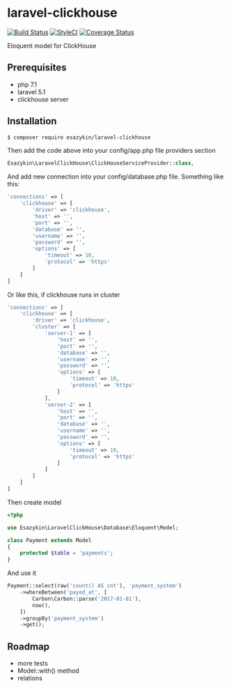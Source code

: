 # laravel-clickhouse
[![Build Status](https://travis-ci.org/esazykin/laravel-clickhouse.svg?branch=master)](https://travis-ci.org/esazykin/laravel-clickhouse)
[![StyleCI](https://styleci.io/repos/112756298/shield?branch=master)](https://styleci.io/repos/112756298)
[![Coverage Status](https://coveralls.io/repos/github/esazykin/laravel-clickhouse/badge.svg)](https://coveralls.io/github/esazykin/laravel-clickhouse)

Eloquent model for ClickHouse

## Prerequisites
- php 7.1
- laravel 5.1
- clickhouse server

## Installation
```sh
$ composer require esazykin/laravel-clickhouse
```

Then add the code above into your config/app.php file providers section
```php
Esazykin\LaravelClickHouse\ClickHouseServiceProvider::class,
```
And add new connection into your config/database.php file. Something like this:
```php
'connections' => [
    'clickhouse' => [
        'driver' => 'clickhouse',
        'host' => '',
        'port' => '',
        'database' => '',
        'username' => '',
        'password' => '',
        'options' => [
            'timeout' => 10,
            'protocol' => 'https'
        ]
    ]
]
```
Or like this, if clickhouse runs in cluster
```php
'connections' => [
    'clickhouse' => [
        'driver' => 'clickhouse',
        'cluster' => [
            'server-1' => [
                'host' => '',
                'port' => '',
                'database' => '',
                'username' => '',
                'password' => '',
                'options' => [
                    'timeout' => 10,
                    'protocol' => 'https'
                ]
            ],
            'server-2' => [
                'host' => '',
                'port' => '',
                'database' => '',
                'username' => '',
                'password' => '',
                'options' => [
                    'timeout' => 10,
                    'protocol' => 'https'
                ]
            ]
        ]
    ]
]
```

Then create model
```php
<?php

use Esazykin\LaravelClickHouse\Database\Eloquent\Model;

class Payment extends Model
{
    protected $table = 'payments';
}
```

And use it
```php
Payment::select(raw('count() AS cnt'), 'payment_system')
    ->whereBetween('payed_at', [
        Carbon\Carbon::parse('2017-01-01'),
        now(),
    ])
    ->groupBy('payment_system')
    ->get();

```

## Roadmap
- more tests
- Model::with() method
- relations

